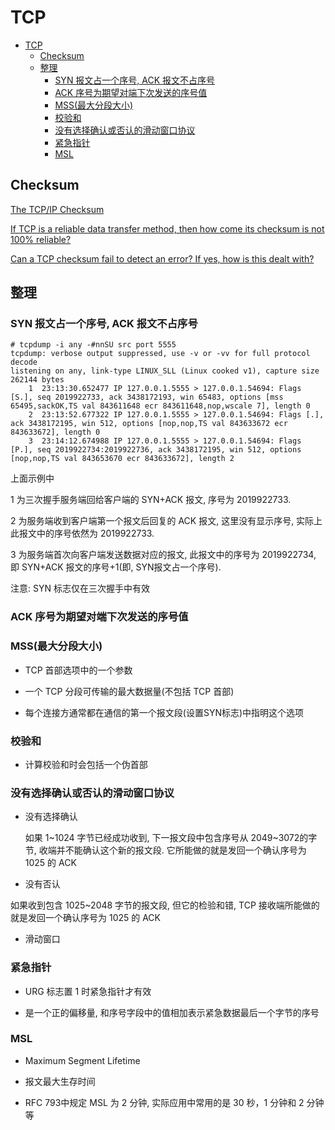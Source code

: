 # TCP

- [TCP](#tcp)
  - [Checksum](#checksum)
  - [整理](#整理)
    - [SYN 报文占一个序号, ACK 报文不占序号](#syn-报文占一个序号-ack-报文不占序号)
    - [ACK 序号为期望对端下次发送的序号值](#ack-序号为期望对端下次发送的序号值)
    - [MSS(最大分段大小)](#mss最大分段大小)
    - [校验和](#校验和)
    - [没有选择确认或否认的滑动窗口协议](#没有选择确认或否认的滑动窗口协议)
    - [紧急指针](#紧急指针)
    - [MSL](#msl)

## Checksum

[The TCP/IP Checksum](https://locklessinc.com/articles/tcp_checksum/)

[If TCP is a reliable data transfer method, then how come its checksum is not 100% reliable?](https://networkengineering.stackexchange.com/questions/52200/if-tcp-is-a-reliable-data-transfer-method-then-how-come-its-checksum-is-not-100)

[Can a TCP checksum fail to detect an error? If yes, how is this dealt with?](https://stackoverflow.com/questions/3830206/can-a-tcp-checksum-fail-to-detect-an-error-if-yes-how-is-this-dealt-with)

## 整理

### SYN 报文占一个序号, ACK 报文不占序号

    # tcpdump -i any -#nnSU src port 5555
    tcpdump: verbose output suppressed, use -v or -vv for full protocol decode
    listening on any, link-type LINUX_SLL (Linux cooked v1), capture size 262144 bytes
        1  23:13:30.652477 IP 127.0.0.1.5555 > 127.0.0.1.54694: Flags [S.], seq 2019922733, ack 3438172193, win 65483, options [mss 65495,sackOK,TS val 843611648 ecr 843611648,nop,wscale 7], length 0
        2  23:13:52.677322 IP 127.0.0.1.5555 > 127.0.0.1.54694: Flags [.], ack 3438172195, win 512, options [nop,nop,TS val 843633672 ecr 843633672], length 0
        3  23:14:12.674988 IP 127.0.0.1.5555 > 127.0.0.1.54694: Flags [P.], seq 2019922734:2019922736, ack 3438172195, win 512, options [nop,nop,TS val 843653670 ecr 843633672], length 2

上面示例中

1 为三次握手服务端回给客户端的 SYN+ACK 报文, 序号为 2019922733.

2 为服务端收到客户端第一个报文后回复的 ACK 报文, 这里没有显示序号, 实际上此报文中的序号依然为 2019922733.

3 为服务端首次向客户端发送数据对应的报文, 此报文中的序号为 2019922734, 即 SYN+ACK 报文的序号+1(即, SYN报文占一个序号).

注意: SYN 标志仅在三次握手中有效

### ACK 序号为期望对端下次发送的序号值

### MSS(最大分段大小)

- TCP 首部选项中的一个参数

- 一个 TCP 分段可传输的最大数据量(不包括 TCP 首部)

- 每个连接方通常都在通信的第一个报文段(设置SYN标志)中指明这个选项

### 校验和

- 计算校验和时会包括一个伪首部

### 没有选择确认或否认的滑动窗口协议

- 没有选择确认

  如果 1~1024 字节已经成功收到, 下一报文段中包含序号从 2049~3072的字节, 收端并不能确认这个新的报文段. 它所能做的就是发回一个确认序号为 1025 的 ACK

- 没有否认

 如果收到包含 1025~2048 字节的报文段, 但它的检验和错, TCP 接收端所能做的就是发回一个确认序号为 1025 的 ACK

- 滑动窗口

### 紧急指针

- URG 标志置 1 时紧急指针才有效

- 是一个正的偏移量, 和序号字段中的值相加表示紧急数据最后一个字节的序号

### MSL

- Maximum Segment Lifetime

- 报文最大生存时间

- RFC 793中规定 MSL 为 2 分钟, 实际应用中常用的是 30 秒，1 分钟和 2 分钟等


